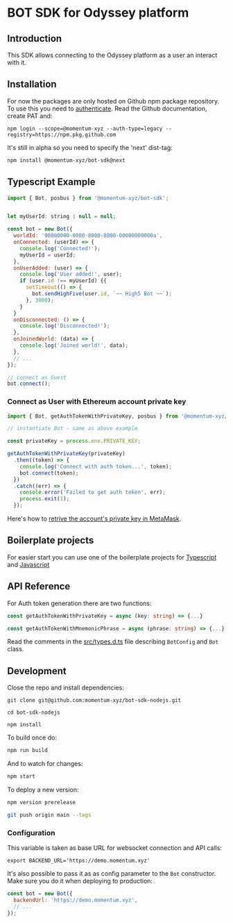 # BOT SDK for Odyssey platform

## Introduction

This SDK allows connecting to the Odyssey platform as a user an interact with it.

## Installation

For now the packages are only hosted on Github npm package repository.
To use this you need to [authenticate](https://docs.github.com/en/packages/working-with-a-github-packages-registry/working-with-the-npm-registry#authenticating-to-github-packages).
Read the Github documentation, create PAT and:

```shell
npm login --scope=@momentum-xyz --auth-type=legacy --registry=https://npm.pkg.github.com
```

It's still in alpha so you need to specify the 'next' dist-tag:

```bash
npm install @momentum-xyz/bot-sdk@next
```

## Typescript Example

```js
import { Bot, posbus } from '@momentum-xyz/bot-sdk';


let myUserId: string | null = null;

const bot = new Bot({
  worldId: '00000000-0000-8000-8000-00000000000a',
  onConnected: (userId) => {
    console.log('Connected!');
    myUserId = userId;
  },
  onUserAdded: (user) => {
    console.log('User added!', user);
    if (user.id !== myUserId) {{
      setTimeout(() => {
        bot.sendHighFive(user.id, `~~ High5 Bot ~~`);
      }, 3000);
    }
  }
  onDisconnected: () => {
    console.log('Disconnected!');
  },
  onJoinedWorld: (data) => {
    console.log('Joined world!', data);
  },
  // ...
});

// connect as Guest
bot.connect();
```

### Connect as User with Ethereum account private key

```js
import { Bot, getAuthTokenWithPrivateKey, posbus } from '@momentum-xyz/bot-sdk';

// instantiate Bot - same as above example

const privateKey = process.env.PRIVATE_KEY;

getAuthTokenWithPrivateKey(privateKey)
  .then((token) => {
    console.log('Connect with auth token...', token);
    bot.connect(token);
  })
  .catch((err) => {
    console.error('Failed to get auth token', err);
    process.exit(1);
  });
```

Here's how to [retrive the account's private key in MetaMask](https://support.metamask.io/hc/en-us/articles/360015289632-How-to-export-an-account-s-private-key).

## Boilerplate projects

For easier start you can use one of the boilerplate projects for [Typescript](https://github.com/momentum-xyz/bot-nodejs-ts-example) and [Javascript](https://github.com/momentum-xyz/bot-nodejs-example)

## API Reference

For Auth token generation there are two functions:

```ts
const getAuthTokenWithPrivateKey = async (key: string) => {...}

const getAuthTokenWithMnemonicPhrase = async (phrase: string) => {...}
```

Read the comments in the [src/types.d.ts](src/types.d.ts) file describing `BotConfig` and `Bot` class.

## Development

Close the repo and install dependencies:

```
git clone git@github.com:momentum-xyz/bot-sdk-nodejs.git

cd bot-sdk-nodejs

npm install
```

To build once do:

```bash
npm run build
```

And to watch for changes:

```bash
npm start
```

To deploy a new version:

```bash
npm version prerelease

git push origin main --tags
```

### Configuration

This variable is taken as base URL for websocket connection and API calls:

```
export BACKEND_URL='https://demo.momentum.xyz'
```

It's also possible to pass it as as config parameter to the `Bot` constructor. Make sure you do it when deploying to production:

```js
const bot = new Bot({
  backendUrl: 'https://demo.momentum.xyz',
  // ...
});
```
